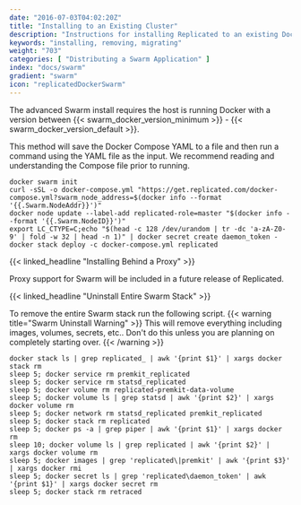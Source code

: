 ```yaml
---
date: "2016-07-03T04:02:20Z"
title: "Installing to an Existing Cluster"
description: "Instructions for installing Replicated to an existing Docker Swarm cluster"
keywords: "installing, removing, migrating"
weight: "703"
categories: [ "Distributing a Swarm Application" ]
index: "docs/swarm"
gradient: "swarm"
icon: "replicatedDockerSwarm"
---
```


The advanced Swarm install requires the host is running Docker with a version between {{< swarm_docker_version_minimum >}} - {{< swarm_docker_version_default >}}.

This method will save the Docker Compose YAML to a file and then run a command using the YAML file as the input. We recommend reading and understanding the Compose file prior to running.

```shell
docker swarm init
curl -sSL -o docker-compose.yml "https://get.replicated.com/docker-compose.yml?swarm_node_address=$(docker info --format '{{.Swarm.NodeAddr}}')"
docker node update --label-add replicated-role=master "$(docker info --format '{{.Swarm.NodeID}}')"
export LC_CTYPE=C;echo "$(head -c 128 /dev/urandom | tr -dc 'a-zA-Z0-9' | fold -w 32 | head -n 1)" | docker secret create daemon_token -
docker stack deploy -c docker-compose.yml replicated
```

{{< linked_headline "Installing Behind a Proxy" >}}

Proxy support for Swarm will be included in a future release of Replicated.

{{< linked_headline "Uninstall Entire Swarm Stack" >}}

To remove the entire Swarm stack run the following script.
{{< warning title="Swarm Uninstall Warning" >}}
This will remove everything including images, volumes, secrets, etc.. Don't do this unless you are planning on completely starting over.
{{< /warning >}}

```shell
docker stack ls | grep replicated_ | awk '{print $1}' | xargs docker stack rm
sleep 5; docker service rm premkit_replicated
sleep 5; docker service rm statsd_replicated
sleep 5; docker volume rm replicated-premkit-data-volume
sleep 5; docker volume ls | grep statsd | awk '{print $2}' | xargs docker volume rm
sleep 5; docker network rm statsd_replicated premkit_replicated
sleep 5; docker stack rm replicated
sleep 5; docker ps -a | grep piper | awk '{print $1}' | xargs docker rm
sleep 10; docker volume ls | grep replicated | awk '{print $2}' | xargs docker volume rm
sleep 5; docker images | grep 'replicated\|premkit' | awk '{print $3}' | xargs docker rmi
sleep 5; docker secret ls | grep 'replicated\daemon_token' | awk '{print $1}' | xargs docker secret rm
sleep 5; docker stack rm retraced
```